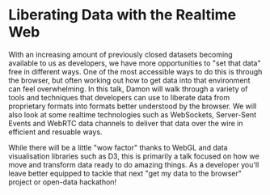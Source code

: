 # Liberating Data with the Realtime Web

With an increasing amount of previously closed datasets becoming available to us as developers, we have more opportunities to "set that data" free in different ways.  One of the most accessible ways to do this is through the browser, but often working out how to get data into that environment can feel overwhelming.  In this talk, Damon will walk through a variety of tools and techniques that developers can use to liberate data from proprietary formats into formats better understood by the browser.  We will also look at some realtime technologies such as WebSockets, Server-Sent Events and WebRTC data channels to deliver that data over the wire in efficient and resuable ways.

While there will be a little "wow factor" thanks to WebGL and data visualisation libraries such as D3, this is primarily a talk focused on how we move and transform data ready to do amazing things. As a developer you'll leave better equipped to tackle that next "get my data to the browser" project or open-data hackathon!
